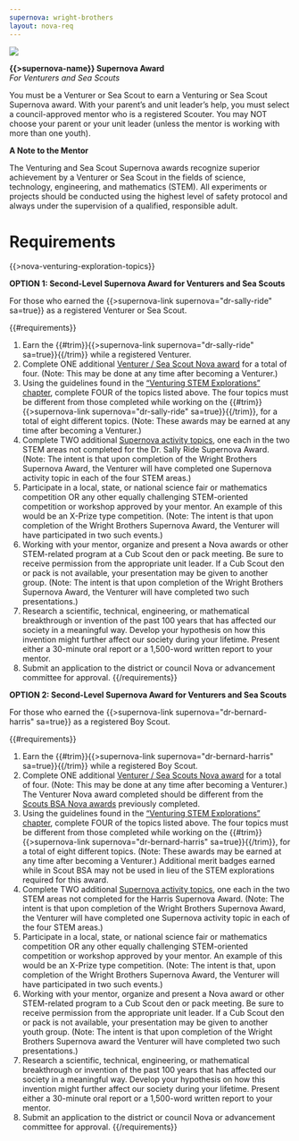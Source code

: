```yaml
---
supernova: wright-brothers
layout: nova-req
---
```


<div class="D(f) Jc(sb) Fxd(rr) Fxd(c)--s">
<div class="W(175px) Ta(c) Fxs(0) Mx(a)--s"><img src="{{supernova}}-award.jpg" class="W(100%) Mx(a) H(a)"></div>
<div>

**{{>supernova-name}} Supernova Award**<br />*For Venturers and Sea Scouts*

You must be a Venturer or Sea Scout to earn a Venturing or Sea Scout Supernova award. With your parent’s and unit leader’s help, you must select a council-approved mentor who is a registered Scouter. You may NOT choose your parent or your unit leader (unless the mentor is working with more than one youth).

**A Note to the Mentor**

The Venturing and Sea Scout Supernova awards recognize superior achievement by a Venturer or Sea Scout in the fields of science, technology, engineering, and mathematics (STEM). All experiments or projects should be conducted using the highest level of safety protocol and always under the supervision of a qualified, responsible adult.

</div></div>

# Requirements

{{>nova-venturing-exploration-topics}}

**OPTION 1: Second-Level Supernova Award for Venturers and Sea Scouts**

For those who earned the {{>supernova-link supernova="dr-sally-ride" sa=true}} as a registered Venturer or Sea Scout.

{{#requirements}}
1. Earn the {{#trim}}{{>supernova-link supernova="dr-sally-ride" sa=true}}{{/trim}} while a registered Venturer.
2. Complete ONE additional [Venturer / Sea Scout Nova award](../../venturing-and-sea-scouts/) for a total of four. (Note: This may be done at any time after becoming a Venturer.)
3. Using the guidelines found in the [“Venturing STEM Explorations” chapter](../../venturing-and-sea-scouts-explorations/), complete FOUR of the topics listed above. The four topics must be different from those completed while working on the {{#trim}}{{>supernova-link supernova="dr-sally-ride" sa=true}}{{/trim}}, for a total of eight different topics. (Note: These awards may be earned at any time after becoming a Venturer.)
4. Complete TWO additional [Supernova activity topics](../venturing-and-sea-scouts-activity-topics/), one each in the two STEM areas not completed for the Dr. Sally Ride Supernova Award. (Note: The intent is that upon completion of the Wright Brothers Supernova Award, the Venturer will have completed one Supernova activity topic in each of the four STEM areas.)
5. Participate in a local, state, or national science fair or mathematics competition OR any other equally challenging STEM-oriented competition or workshop approved by your mentor. An example of this would be an X-Prize type competition. (Note: The intent is that upon completion of the Wright Brothers Supernova Award, the Venturer will have participated in two such events.)
6. Working with your mentor, organize and present a Nova awards or other STEM-related program at a Cub Scout den or pack meeting. Be sure to receive permission from the appropriate unit leader. If a Cub Scout den or pack is not available, your presentation may be given to another group. (Note: The intent is that upon completion of the Wright Brothers Supernova Award, the Venturer will have completed two such presentations.)
7. Research a scientific, technical, engineering, or mathematical breakthrough or invention of the past 100 years that has affected our society in a meaningful way. Develop your hypothesis on how this invention might further affect our society during your lifetime. Present either a 30-minute oral report or a 1,500-word written report to your mentor.
8. Submit an application to the district or council Nova or advancement committee for approval.
{{/requirements}}

**OPTION 2: Second-Level Supernova Award for Venturers and Sea Scouts**

For those who earned the {{>supernova-link supernova="dr-bernard-harris" sa=true}} as a registered Boy Scout.

{{#requirements}}
1. Earn the {{#trim}}{{>supernova-link supernova="dr-bernard-harris" sa=true}}{{/trim}} while a registered Boy Scout.
2. Complete ONE additional [Venturer / Sea Scouts Nova award](../../venturing-and-sea-scouts/) for a total of four. (Note: This may be done at any time after becoming a Venturer.) The Venturer Nova award completed should be different from the [Scouts BSA Nova awards](../../scouts-bsa/) previously completed.
3. Using the guidelines found in the [“Venturing STEM Explorations” chapter](../../venturing-and-sea-scouts-explorations/), complete FOUR of the topics listed above. The four topics must be different from those completed while working on the {{#trim}}{{>supernova-link supernova="dr-bernard-harris" sa=true}}{{/trim}}, for a total of eight different topics. (Note: These awards may be earned at any time after becoming a Venturer.) Additional merit badges earned while in Scout BSA may not be used in lieu of the STEM explorations required for this award.
4. Complete TWO additional [Supernova activity topics](../venturing-and-sea-scouts-activity-topics/), one each in the two STEM areas not completed for the Harris Supernova Award. (Note: The intent is that upon completion of the Wright Brothers Supernova Award, the Venturer will have completed one Supernova activity topic in each of the four STEM areas.)
5. Participate in a local, state, or national science fair or mathematics competition OR any other equally challenging STEM-oriented competition or workshop approved by your mentor. An example of this would be an X-Prize type competition. (Note: The intent is that, upon completion of the Wright Brothers Supernova Award, the Venturer will have participated in two such events.)
6. Working with your mentor, organize and present a Nova award or other STEM-related program to a Cub Scout den or pack meeting. Be sure to receive permission from the appropriate unit leader. If a Cub Scout den or pack is not available, your presentation may be given to another youth group. (Note: The intent is that upon completion of the Wright Brothers Supernova award the Venturer will have completed two such presentations.)
7. Research a scientific, technical, engineering, or mathematical breakthrough or invention of the past 100 years that has affected our society in a meaningful way. Develop your hypothesis on how this invention might further affect our society during your lifetime. Present either a 30-minute oral report or a 1,500-word written report to your mentor.
8. Submit an application to the district or council Nova or advancement committee for approval.
{{/requirements}}
